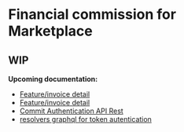 # Financial commission for Marketplace

## WIP

**Upcoming documentation:**

 - [Feature/invoice detail](https://github.com/vtex-apps/marketplace-financial-commission/pull/11)
 - [Feature/invoice detail](https://github.com/vtex-apps/marketplace-financial-commission/pull/12)
 - [Commit Authentication API Rest](https://github.com/vtex-apps/marketplace-financial-commission/pull/14)
 - [resolvers graphql for token autentication](https://github.com/vtex-apps/marketplace-financial-commission/pull/18)